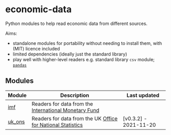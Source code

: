 # economic-data

Python modules to help read economic data from different sources.

Aims:

* standalone modules for portability without needing to install them, with
  (MIT) licence included
* limited dependencies (ideally just the standard library)
* play well with higher-level readers e.g. standard library `csv`
  module; [`pandas`](http://pandas.pydata.org/)


## Modules

| Module            | Description                                                                            | Last updated          |
| ----------------- | -------------------------------------------------------------------------------------- | --------------------- |
| [imf](imf/)       | Readers for data from the [International Monetary Fund](https://www.imf.org/)          | <Incomplete>          |
| [uk_ons](uk_ons/) | Readers for data from the UK [Office for National Statistics](https://www.ons.gov.uk/) | [v0.3.2] - 2021-11-20 |
